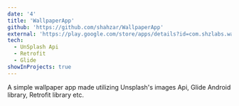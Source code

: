 ```yaml
---
date: '4'
title: 'WallpaperApp'
github: 'https://github.com/shahzar/WallpaperApp'
external: 'https://play.google.com/store/apps/details?id=com.shzlabs.wallpaperapp'
tech:
  - UnSplash Api
  - Retrofit
  - Glide
showInProjects: true
---
```


A simple wallpaper app made utilizing Unsplash's images Api, Glide Android library, Retrofit library etc.
